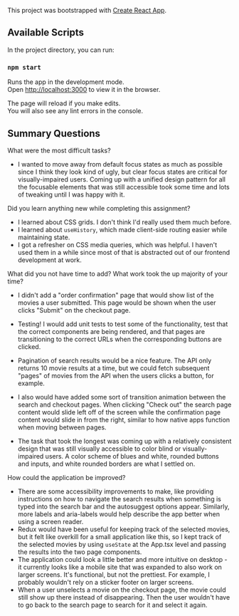 This project was bootstrapped with [Create React App](https://github.com/facebook/create-react-app).

## Available Scripts

In the project directory, you can run:

### `npm start`

Runs the app in the development mode.<br />
Open [http://localhost:3000](http://localhost:3000) to view it in the browser.

The page will reload if you make edits.<br />
You will also see any lint errors in the console.

## Summary Questions

What were the most difficult tasks?<br />

- I wanted to move away from default focus states as much as possible since I think they look kind of ugly, but clear focus states are critical for visually-impaired users. Coming up with a unified design pattern for all the focusable elements that was still accessible took some time and lots of tweaking until I was happy with it.

Did you learn anything new while completing this assignment?<br />

- I learned about CSS grids. I don't think I'd really used them much before.
- I learned about `useHistory`, which made client-side routing easier while maintaining state.
- I got a refresher on CSS media queries, which was helpful. I haven't used them in a while since most of that is abstracted out of our frontend development at work.

What did you not have time to add? What work took the up majority of your time?<br />

- I didn't add a "order confirmation" page that would show list of the movies a user submitted. This page would be shown when the user clicks "Submit" on the checkout page.
- Testing! I would add unit tests to test some of the functionality, test that the correct components are being rendered, and that pages are transitioning to the correct URLs when the corresponding buttons are clicked.
- Pagination of search results would be a nice feature. The API only returns 10 movie results at a time, but we could fetch subsequent "pages" of movies from the API when the users clicks a button, for example.
- I also would have added some sort of transition animation between the search and checkout pages. When clicking "Check out" the search page content would slide left off of the screen while the confirmation page content would slide in from the right, similar to how native apps function when moving between pages.

- The task that took the longest was coming up with a relatively consistent design that was still visually accessible to color blind or visually-impaired users. A color scheme of blues and white, rounded buttons and inputs, and white rounded borders are what I settled on.

How could the application be improved?<br />

- There are some accessibility improvements to make, like providing instructions on how to navigate the search results when something is typed into the search bar and the autosuggest options appear. Similarly, more labels and aria-labels would help describe the app better when using a screen reader.
- Redux would have been useful for keeping track of the selected movies, but it felt like overkill for a small application like this, so I kept track of the selected movies by using `useState` at the App.tsx level and passing the results into the two page components.
- The application could look a little better and more intuitive on desktop - it currently looks like a mobile site that was expanded to also work on larger screens. It's functional, but not the prettiest. For example, I probably wouldn't rely on a sticker footer on larger screens.
- When a user unselects a movie on the checkout page, the movie could still show up there instead of disappearing. Then the user wouldn't have to go back to the search page to search for it and select it again.
